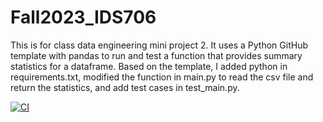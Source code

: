 # Fall2023_IDS706
This is for class data engineering mini project 2. It uses a Python GitHub template with pandas to run and test a function that provides summary statistics for a dataframe.
Based on the template, I added python in requirements.txt, modified the function in main.py to read the csv file and return the statistics, and add test cases in test_main.py.

[![CI](https://github.com/nogibjj/Fall2023_IDS706_MiniProject2_JiayiZhou/actions/workflows/CI.yml/badge.svg)](https://github.com/nogibjj/Fall2023_IDS706_MiniProject2_JiayiZhou/actions/workflows/CI.yml)
